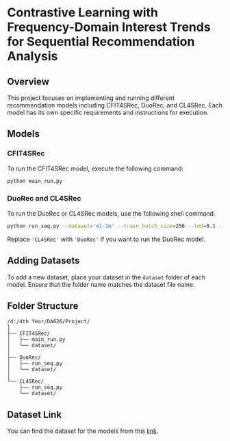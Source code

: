 # Contrastive Learning with Frequency-Domain Interest Trends for Sequential Recommendation Analysis

## Overview
This project focuses on implementing and running different recommendation models including CFIT4SRec, DuoRec, and CL4SRec. Each model has its own specific requirements and instructions for execution.

## Models

### CFIT4SRec
To run the CFIT4SRec model, execute the following command:
```bash
python main_run.py
```

### DuoRec and CL4SRec
To run the DuoRec or CL4SRec models, use the following shell command:
```bash
python run_seq.py --dataset='ml-1m' --train_batch_size=256 --lmd=0.1 --lmd_sem=0.1 --model='CL4SRec' --contrast='us_x' --sim='dot' --tau=1
```
Replace `'CL4SRec'` with `'DuoRec'` if you want to run the DuoRec model.

## Adding Datasets
To add a new dataset, place your dataset in the `dataset` folder of each model. Ensure that the folder name matches the dataset file name.

## Folder Structure
```
/d:/4th Year/DA626/Project/
│
├── CFIT4SRec/
│   ├── main_run.py
│   └── dataset/
│
├── DuoRec/
│   ├── run_seq.py
│   └── dataset/
│
└── CL4SRec/
    ├── run_seq.py
    └── dataset/
```

## Dataset Link
You can find the dataset for the models from this [link](https://drive.google.com/drive/folders/1c9zz2nLL0M9hjDL0hpRBs6_TQ2Ned4LK?usp=sharing).
